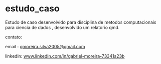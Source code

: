 # estudo_caso

Estudo de caso desenvolvido para disciplina de metodos computacionais para ciencia de dados , desenvolvido um relatorio qmd.

contato:

email : gmoreira.silva2005@gmail.com

linkedin: www.linkedin.com/in/gabriel-moreira-73341a23b
